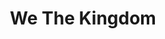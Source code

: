 ---
title: We The Kingdom
domain: http://www.wethekingdom.com/
image: ../images/projects/wethekingdom.png
---